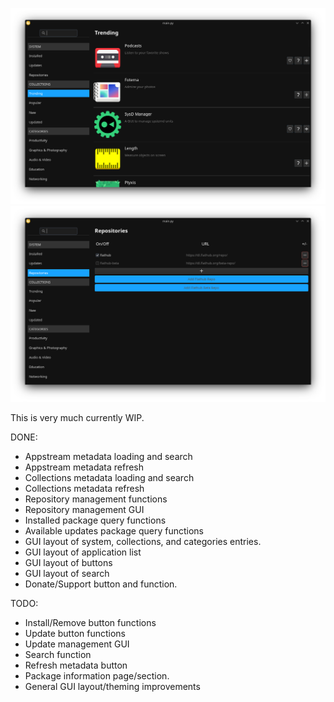 ![screenshot](screenshots/flatshop_agnostic.png)
![screenshot](screenshots/flatshop_agnostic2.png)


This is very much currently WIP.

DONE:
- Appstream metadata loading and search
- Appstream metadata refresh
- Collections metadata loading and search
- Collections metadata refresh
- Repository management functions
- Repository management GUI
- Installed package query functions
- Available updates package query functions
- GUI layout of system, collections, and categories entries.
- GUI layout of application list
- GUI layout of buttons
- GUI layout of search
- Donate/Support button and function.

TODO:
- Install/Remove button functions
- Update button functions
- Update management GUI
- Search function
- Refresh metadata button
- Package information page/section.
- General GUI layout/theming improvements

